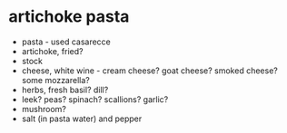 # artichoke pasta

* pasta - used casarecce
* artichoke, fried?
* stock
* cheese, white wine - cream cheese? goat cheese? smoked cheese? some mozzarella?
* herbs, fresh basil? dill?
* leek? peas? spinach? scallions? garlic?
* mushroom?
* salt (in pasta water) and pepper